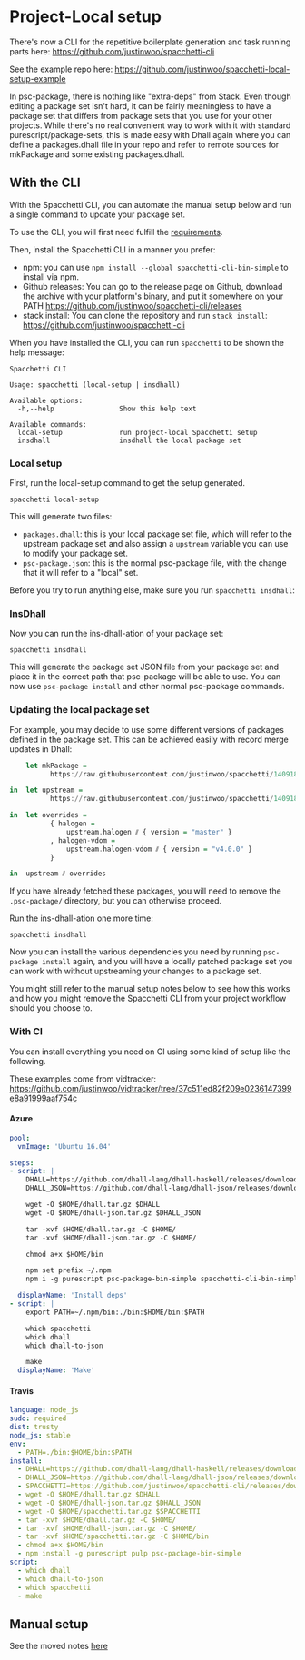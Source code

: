 # Project-Local setup

There's now a CLI for the repetitive boilerplate generation and task running parts here: <https://github.com/justinwoo/spacchetti-cli>

See the example repo here: <https://github.com/justinwoo/spacchetti-local-setup-example>

In psc-package, there is nothing like "extra-deps" from Stack. Even though editing a package set isn't hard, it can be fairly meaningless to have a package set that differs from package sets that you use for your other projects. While there's no real convenient way to work with it with standard purescript/package-sets, this is made easy with Dhall again where you can define a packages.dhall file in your repo and refer to remote sources for mkPackage and some existing packages.dhall.

## With the CLI

With the Spacchetti CLI, you can automate the manual setup below and run a single command to update your package set.

To use the CLI, you will first need fulfill the [requirements](working.html).

Then, install the Spacchetti CLI in a manner you prefer:

* npm: you can use `npm install --global spacchetti-cli-bin-simple` to install via npm.
* Github releases: You can go to the release page on Github, download the archive with your platform's binary, and put it somewhere on your PATH <https://github.com/justinwoo/spacchetti-cli/releases>
* stack install: You can clone the repository and run `stack install`: <https://github.com/justinwoo/spacchetti-cli>

When you have installed the CLI, you can run `spacchetti` to be shown the help message:

```
Spacchetti CLI

Usage: spacchetti (local-setup | insdhall)

Available options:
  -h,--help                Show this help text

Available commands:
  local-setup              run project-local Spacchetti setup
  insdhall                 insdhall the local package set
```

### Local setup

First, run the local-setup command to get the setup generated.

```
spacchetti local-setup
```

This will generate two files:

* `packages.dhall`: this is your local package set file, which will refer to the upstream package set and also assign a `upstream` variable you can use to modify your package set.
* `psc-package.json`: this is the normal psc-package file, with the change that it will refer to a "local" set.

Before you try to run anything else, make sure you run `spacchetti insdhall`:

### InsDhall

Now you can run the ins-dhall-ation of your package set:

```
spacchetti insdhall
```

This will generate the package set JSON file from your package set and place it in the correct path that psc-package will be able to use. You can now use `psc-package install` and other normal psc-package commands.

### Updating the local package set

For example, you may decide to use some different versions of packages defined in the package set. This can be achieved easily with record merge updates in Dhall:

```hs
    let mkPackage =
          https://raw.githubusercontent.com/justinwoo/spacchetti/140918/src/mkPackage.dhall

in  let upstream =
          https://raw.githubusercontent.com/justinwoo/spacchetti/140918/src/packages.dhall

in  let overrides =
          { halogen =
              upstream.halogen ⫽ { version = "master" }
          , halogen-vdom =
              upstream.halogen-vdom ⫽ { version = "v4.0.0" }
          }

in  upstream ⫽ overrides
```

If you have already fetched these packages, you will need to remove the `.psc-package/` directory, but you can otherwise proceed.

Run the ins-dhall-ation one more time:

```
spacchetti insdhall
```

Now you can install the various dependencies you need by running `psc-package install` again, and you will have a locally patched package set you can work with without upstreaming your changes to a package set.

You might still refer to the manual setup notes below to see how this works and how you might remove the Spacchetti CLI from your project workflow should you choose to.

### With CI

You can install everything you need on CI using some kind of setup like the following.

These examples come from vidtracker: <https://github.com/justinwoo/vidtracker/tree/37c511ed82f209e0236147399e8a91999aaf754c>

#### Azure

```yaml
pool:
  vmImage: 'Ubuntu 16.04'

steps:
- script: |
    DHALL=https://github.com/dhall-lang/dhall-haskell/releases/download/1.17.0/dhall-1.17.0-x86_64-linux.tar.bz2
    DHALL_JSON=https://github.com/dhall-lang/dhall-json/releases/download/1.2.3/dhall-json-1.2.3-x86_64-linux.tar.bz2

    wget -O $HOME/dhall.tar.gz $DHALL
    wget -O $HOME/dhall-json.tar.gz $DHALL_JSON

    tar -xvf $HOME/dhall.tar.gz -C $HOME/
    tar -xvf $HOME/dhall-json.tar.gz -C $HOME/

    chmod a+x $HOME/bin

    npm set prefix ~/.npm
    npm i -g purescript psc-package-bin-simple spacchetti-cli-bin-simple

  displayName: 'Install deps'
- script: |
    export PATH=~/.npm/bin:./bin:$HOME/bin:$PATH

    which spacchetti
    which dhall
    which dhall-to-json

    make
  displayName: 'Make'
```

#### Travis

```yaml
language: node_js
sudo: required
dist: trusty
node_js: stable
env:
  - PATH=./bin:$HOME/bin:$PATH
install:
  - DHALL=https://github.com/dhall-lang/dhall-haskell/releases/download/1.17.0/dhall-1.17.0-x86_64-linux.tar.bz2
  - DHALL_JSON=https://github.com/dhall-lang/dhall-json/releases/download/1.2.3/dhall-json-1.2.3-x86_64-linux.tar.bz2
  - SPACCHETTI=https://github.com/justinwoo/spacchetti-cli/releases/download/0.2.0.0/linux.tar.gz
  - wget -O $HOME/dhall.tar.gz $DHALL
  - wget -O $HOME/dhall-json.tar.gz $DHALL_JSON
  - wget -O $HOME/spacchetti.tar.gz $SPACCHETTI
  - tar -xvf $HOME/dhall.tar.gz -C $HOME/
  - tar -xvf $HOME/dhall-json.tar.gz -C $HOME/
  - tar -xvf $HOME/spacchetti.tar.gz -C $HOME/bin
  - chmod a+x $HOME/bin
  - npm install -g purescript pulp psc-package-bin-simple
script:
  - which dhall
  - which dhall-to-json
  - which spacchetti
  - make
```

## Manual setup

See the moved notes [here](local-setup-manual.html)
